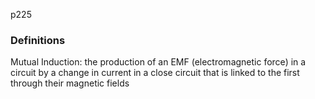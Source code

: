 p225


### Definitions
Mutual Induction: the production of an EMF (electromagnetic force) in a circuit by a change in current in a close circuit that is linked to the first through their magnetic fields